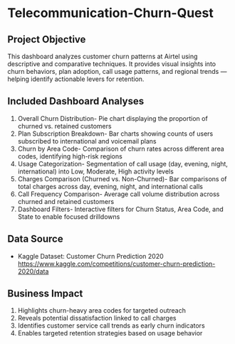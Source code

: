 # Telecommunication-Churn-Quest
## Project Objective
This dashboard analyzes customer churn patterns at Airtel using descriptive and comparative techniques. It provides visual insights into churn behaviors, plan adoption, call usage patterns, and regional trends — helping identify actionable levers for retention.

## Included Dashboard Analyses
1. Overall Churn Distribution- Pie chart displaying the proportion of churned vs. retained customers <br>
2. Plan Subscription Breakdown- Bar charts showing counts of users subscribed to international and voicemail plans <br>
3. Churn by Area Code- Comparison of churn rates across different area codes, identifying high-risk regions <br>
4. Usage Categorization- Segmentation of call usage (day, evening, night, international) into Low, Moderate, High activity levels <br>
5. Charges Comparison (Churned vs. Non-Churned)- Bar comparisons of total charges across day, evening, night, and international calls <br>
6. Call Frequency Comparison- Average call volume distribution across churned and retained customers <br>
7. Dashboard Filters- Interactive filters for Churn Status, Area Code, and State to enable focused drilldowns <br> 

## Data Source
- Kaggle Dataset: Customer Churn Prediction 2020 <br> 
https://www.kaggle.com/competitions/customer-churn-prediction-2020/data	

## Business Impact
1. Highlights churn-heavy area codes for targeted outreach <br> 
2. Reveals potential dissatisfaction linked to call charges <br> 
3. Identifies customer service call trends as early churn indicators <br> 
4. Enables targeted retention strategies based on usage behavior <br> 

